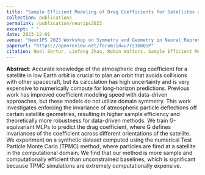 ```yaml
---
title: "Sample Efficient Modeling of Drag Coefficients for Satellites with Symmetry"
collection: publications
permalink: /publication/neurips2023
excerpt: " "
date: 2023-12-01
venue: "NeurIPS 2023 Workshop on Symmetry and Geometry in Neural Representations"
paperurl: "https://openreview.net/forum?id=u7r2160QiP"
citation: Neel Sortur, Linfeng Zhao, Robin Walters. Sample Efficient Modeling of Drag Coefficients for Satellites with Symmetry. In <i>NeurIPS Workshop on Symmetry and Geometry in Neural Representations</i>, 2023.
---
```


<b>Abstract</b>:
Accurate knowledge of the atmospheric drag coefficient for a satellite in low Earth orbit is crucial to plan an orbit that avoids collisions with other spacecraft, but its calculation has high uncertainty and is very expensive to numerically compute for long-horizon predictions. Previous work has improved coefficient modeling speed with data-driven approaches, but these models do not utilize domain symmetry. This work investigates enforcing the invariance of atmospheric particle deflections off certain satellite geometries, resulting in higher sample efficiency and theoretically more robustness for data-driven methods. We train G-equivariant MLPs to predict the drag coefficient, where G defines invariances of the coefficient across different orientations of the satellite. We experiment on a synthetic dataset computed using the numerical Test Particle Monte Carlo (TPMC) method, where particles are fired at a satellite in the computational domain. We find that our method is more sample and computationally efficient than unconstrained baselines, which is significant because TPMC simulations are extremely computationally expensive.
